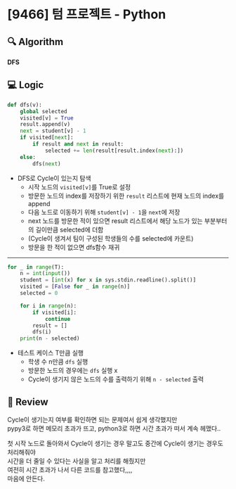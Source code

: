 # [9466] 텀 프로젝트 - Python

## :mag: Algorithm
**DFS**

## :computer: Logic

```Python
def dfs(v):
    global selected
    visited[v] = True
    result.append(v)
    next = student[v] - 1
    if visited[next]:
        if result and next in result:
            selected += len(result[result.index(next):])
    else:
        dfs(next)
```

- DFS로 Cycle이 있는지 탐색  
  - 시작 노드의 `visited[v]`를 True로 설정  
  - 방문한 노드의 index를 저장하기 위한 `result` 리스트에 현재 노드의 index를 append  
  - 다음 노드로 이동하기 위해 `student[v] - 1`을 `next`에 저장  
  - next 노드를 방문한 적이 있으면 result 리스트에서 해당 노드가 있는 부분부터의 길이만큼 selected에 더함  
  - (Cycle이 생겨서 팀이 구성된 학생들의 수를 selected에 카운트)  
  - 방문을 한 적이 없으면 dfs함수 재귀    

---

```Python
for _ in range(T):
    n = int(input())
    student = [int(x) for x in sys.stdin.readline().split()]
    visited = [False for _ in range(n)]
    selected = 0

    for i in range(n):
        if visited[i]:
            continue
        result = []
        dfs(i)
    print(n - selected)
```

- 테스트 케이스 T만큼 실행  
  - 학생 수 n만큼 `dfs` 실행  
  - 방문한 노드의 경우에는 `dfs` 실행 x  
  - Cycle이 생기지 않은 노드의 수를 출력하기 위해 `n - selected` 출력  

## :memo: Review
Cycle이 생기는지 여부를 확인하면 되는 문제여서 쉽게 생각했지만  
pypy3로 하면 메모리 초과가 뜨고, python3로 하면 시간 초과가 떠서 계속 헤맸다..  

첫 시작 노드로 돌아와서 Cycle이 생기는 경우 말고도 중간에 Cycle이 생기는 경우도 처리해줘야  
시간을 더 줄일 수 있다는 사실을 알고 처리를 해줬지만  
여전히 시간 초과가 나서 다른 코드를 참고했다,,,,  
마음에 안든다.
